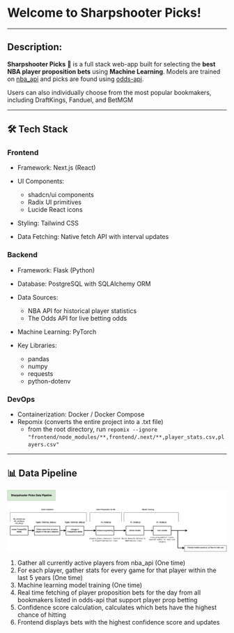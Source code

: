 # Welcome to Sharpshooter Picks! 
<hr>

## Description:
**Sharpshooter Picks** 🏀 is a full stack web-app built for selecting the **best NBA player proposition bets** using **Machine Learning**.
Models are trained on [nba_api](https://github.com/swar/nba_api)  and picks are found using [odds-api](https://the-odds-api.com/).


Users can also individually choose from the most popular bookmakers, including DraftKings, Fanduel, and BetMGM

<hr>

## 🛠️ Tech Stack

### Frontend

- Framework: Next.js (React)
- UI Components:
  - shadcn/ui components
  - Radix UI primitives
  - Lucide React icons


- Styling: Tailwind CSS
- Data Fetching: Native fetch API with interval updates

### Backend

- Framework: Flask (Python)
- Database: PostgreSQL with SQLAlchemy ORM
- Data Sources:
  - NBA API for historical player statistics
  - The Odds API for live betting odds


- Machine Learning: PyTorch

- Key Libraries:
  - pandas
  - numpy
  - requests
  - python-dotenv



### DevOps

- Containerization: Docker / Docker Compose
- Repomix (converts the entire project into a .txt file)
    - from the root directory, run ```repomix --ignore "frontend/node_modules/**,frontend/.next/**,player_stats.csv,players.csv"```

<hr>


## 📊 Data Pipeline

![SharpshooterPicks Data Pipeline](notes/images/SharpshooterPicks-data-pipeline.drawio.png)

1. Gather all currently active players from nba_api (One time)
2. For each player, gather stats for every game for that player within the last 5 years (One time)
3. Machine learning model training (One time)
4. Real time fetching of  player proposition bets for the day from all bookmakers listed in odds-api that support player prop betting 
5. Confidence score calculation, calculates which bets have the highest chance of hitting
6. Frontend displays bets with the highest confidence score and updates 

